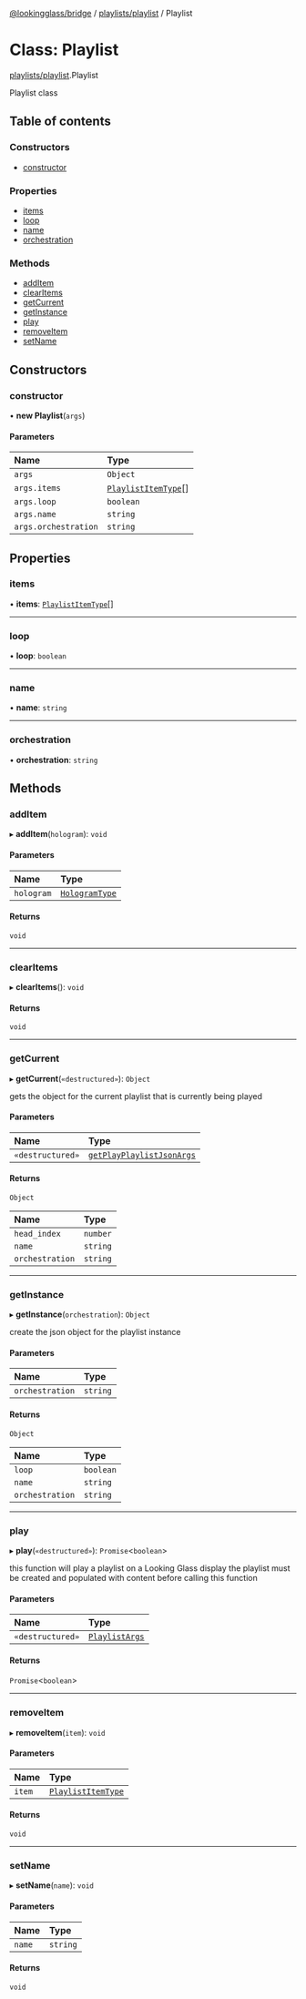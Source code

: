 [@lookingglass/bridge](../README.md) / [playlists/playlist](../modules/playlists_playlist.md) / Playlist

# Class: Playlist

[playlists/playlist](../modules/playlists_playlist.md).Playlist

Playlist class

## Table of contents

### Constructors

- [constructor](playlists_playlist.Playlist.md#constructor)

### Properties

- [items](playlists_playlist.Playlist.md#items)
- [loop](playlists_playlist.Playlist.md#loop)
- [name](playlists_playlist.Playlist.md#name)
- [orchestration](playlists_playlist.Playlist.md#orchestration)

### Methods

- [addItem](playlists_playlist.Playlist.md#additem)
- [clearItems](playlists_playlist.Playlist.md#clearitems)
- [getCurrent](playlists_playlist.Playlist.md#getcurrent)
- [getInstance](playlists_playlist.Playlist.md#getinstance)
- [play](playlists_playlist.Playlist.md#play)
- [removeItem](playlists_playlist.Playlist.md#removeitem)
- [setName](playlists_playlist.Playlist.md#setname)

## Constructors

### constructor

• **new Playlist**(`args`)

#### Parameters

| Name | Type |
| :------ | :------ |
| `args` | `Object` |
| `args.items` | [`PlaylistItemType`](../modules/playlists_playlist.md#playlistitemtype)[] |
| `args.loop` | `boolean` |
| `args.name` | `string` |
| `args.orchestration` | `string` |

## Properties

### items

• **items**: [`PlaylistItemType`](../modules/playlists_playlist.md#playlistitemtype)[]

___

### loop

• **loop**: `boolean`

___

### name

• **name**: `string`

___

### orchestration

• **orchestration**: `string`

## Methods

### addItem

▸ **addItem**(`hologram`): `void`

#### Parameters

| Name | Type |
| :------ | :------ |
| `hologram` | [`HologramType`](../modules/components_hologram.md#hologramtype) |

#### Returns

`void`

___

### clearItems

▸ **clearItems**(): `void`

#### Returns

`void`

___

### getCurrent

▸ **getCurrent**(`«destructured»`): `Object`

gets the object for the current playlist that is currently being played

#### Parameters

| Name | Type |
| :------ | :------ |
| `«destructured»` | [`getPlayPlaylistJsonArgs`](../interfaces/playlists_playlist.getPlayPlaylistJsonArgs.md) |

#### Returns

`Object`

| Name | Type |
| :------ | :------ |
| `head_index` | `number` |
| `name` | `string` |
| `orchestration` | `string` |

___

### getInstance

▸ **getInstance**(`orchestration`): `Object`

create the json object for the playlist instance

#### Parameters

| Name | Type |
| :------ | :------ |
| `orchestration` | `string` |

#### Returns

`Object`

| Name | Type |
| :------ | :------ |
| `loop` | `boolean` |
| `name` | `string` |
| `orchestration` | `string` |

___

### play

▸ **play**(`«destructured»`): `Promise`<`boolean`\>

this function will play a playlist on a Looking Glass display
the playlist must be created and populated with content before calling this function

#### Parameters

| Name | Type |
| :------ | :------ |
| `«destructured»` | [`PlaylistArgs`](../interfaces/playlists_playlist.PlaylistArgs.md) |

#### Returns

`Promise`<`boolean`\>

___

### removeItem

▸ **removeItem**(`item`): `void`

#### Parameters

| Name | Type |
| :------ | :------ |
| `item` | [`PlaylistItemType`](../modules/playlists_playlist.md#playlistitemtype) |

#### Returns

`void`

___

### setName

▸ **setName**(`name`): `void`

#### Parameters

| Name | Type |
| :------ | :------ |
| `name` | `string` |

#### Returns

`void`
